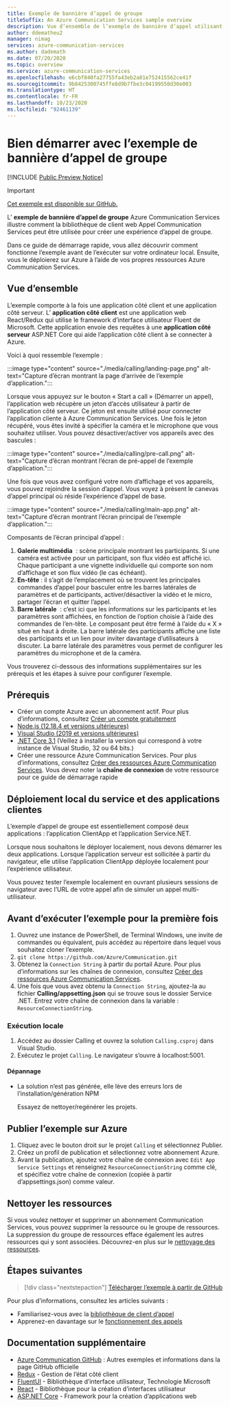 ```yaml
---
title: Exemple de bannière d’appel de groupe
titleSuffix: An Azure Communication Services sample overview
description: Vue d’ensemble de l’exemple de bannière d’appel utilisant Azure Communication Services pour permettre aux développeurs d’en savoir plus sur le fonctionnement interne de l’exemple.
author: ddematheu2
manager: nimag
services: azure-communication-services
ms.author: dademath
ms.date: 07/20/2020
ms.topic: overview
ms.service: azure-communication-services
ms.openlocfilehash: e6cbf840fa27755fa43eb2a81e752415562ce41f
ms.sourcegitcommit: 9b8425300745ffe8d9b7fbe3c04199550d30e003
ms.translationtype: HT
ms.contentlocale: fr-FR
ms.lasthandoff: 10/23/2020
ms.locfileid: "92461139"
---
```

# <a name="get-started-with-the-group-calling-hero-sample"></a>Bien démarrer avec l’exemple de bannière d’appel de groupe

[!INCLUDE [Public Preview Notice](../includes/public-preview-include.md)]

<!----
> [!WARNING]
> Add links to our Hero Sample repo when the sample is publicly available.
---->

> [!IMPORTANT]
> [Cet exemple est disponible sur GitHub.](https://github.com/Azure-Samples/communication-services-web-calling-hero)

L’ **exemple de bannière d’appel de groupe** Azure Communication Services illustre comment la bibliothèque de client web Appel Communication Services peut être utilisée pour créer une expérience d’appel de groupe.

Dans ce guide de démarrage rapide, vous allez découvrir comment fonctionne l’exemple avant de l’exécuter sur votre ordinateur local. Ensuite, vous le déploierez sur Azure à l’aide de vos propres ressources Azure Communication Services.

## <a name="overview"></a>Vue d’ensemble

L’exemple comporte à la fois une application côté client et une application côté serveur. L’ **application côté client** est une application web React/Redux qui utilise le framework d’interface utilisateur Fluent de Microsoft. Cette application envoie des requêtes à une **application côté serveur** ASP.NET Core qui aide l’application côté client à se connecter à Azure. 

Voici à quoi ressemble l’exemple :

:::image type="content" source="./media/calling/landing-page.png" alt-text="Capture d’écran montrant la page d’arrivée de l’exemple d’application.":::

Lorsque vous appuyez sur le bouton « Start a call » (Démarrer un appel), l’application web récupère un jeton d’accès utilisateur à partir de l’application côté serveur. Ce jeton est ensuite utilisé pour connecter l’application cliente à Azure Communication Services. Une fois le jeton récupéré, vous êtes invité à spécifier la caméra et le microphone que vous souhaitez utiliser. Vous pouvez désactiver/activer vos appareils avec des bascules :

:::image type="content" source="./media/calling/pre-call.png" alt-text="Capture d’écran montrant l’écran de pré-appel de l’exemple d’application.":::

Une fois que vous avez configuré votre nom d’affichage et vos appareils, vous pouvez rejoindre la session d’appel. Vous voyez à présent le canevas d’appel principal où réside l’expérience d’appel de base.

:::image type="content" source="./media/calling/main-app.png" alt-text="Capture d’écran montrant l’écran principal de l’exemple d’application.":::

Composants de l’écran principal d’appel :

1. **Galerie multimédia**  : scène principale montrant les participants. Si une caméra est activée pour un participant, son flux vidéo est affiché ici. Chaque participant a une vignette individuelle qui comporte son nom d’affichage et son flux vidéo (le cas échéant).
2. **En-tête** : il s’agit de l’emplacement où se trouvent les principales commandes d’appel pour basculer entre les barres latérales de paramètres et de participants, activer/désactiver la vidéo et le micro, partager l’écran et quitter l’appel.
3. **Barre latérale**  : c’est ici que les informations sur les participants et les paramètres sont affichées, en fonction de l’option choisie à l’aide des commandes de l’en-tête. Le composant peut être fermé à l’aide du « X » situé en haut à droite. La barre latérale des participants affiche une liste des participants et un lien pour inviter davantage d’utilisateurs à discuter. La barre latérale des paramètres vous permet de configurer les paramètres du microphone et de la caméra.

Vous trouverez ci-dessous des informations supplémentaires sur les prérequis et les étapes à suivre pour configurer l’exemple.

## <a name="prerequisites"></a>Prérequis

- Créer un compte Azure avec un abonnement actif. Pour plus d’informations, consultez [Créer un compte gratuitement](https://azure.microsoft.com/free/?WT.mc_id=A261C142F)
- [Node.js (12.18.4 et versions ultérieures)](https://nodejs.org/en/download/)
- [Visual Studio (2019 et versions ultérieures)](https://visualstudio.microsoft.com/vs/)
- [.NET Core 3.1](https://dotnet.microsoft.com/download/dotnet-core/3.1) (Veillez à installer la version qui correspond à votre instance de Visual Studio, 32 ou 64 bits.)
- Créer une ressource Azure Communication Services. Pour plus d’informations, consultez [Créer des ressources Azure Communication Services](../quickstarts/create-communication-resource.md). Vous devez noter la **chaîne de connexion** de votre ressource pour ce guide de démarrage rapide

## <a name="locally-deploy-the-service--client-applications"></a>Déploiement local du service et des applications clientes

L’exemple d’appel de groupe est essentiellement composé deux applications : l’application ClientApp et l’application Service.NET.

Lorsque nous souhaitons le déployer localement, nous devons démarrer les deux applications. Lorsque l’application serveur est sollicitée à partir du navigateur, elle utilise l’application ClientApp déployée localement pour l’expérience utilisateur.

Vous pouvez tester l’exemple localement en ouvrant plusieurs sessions de navigateur avec l’URL de votre appel afin de simuler un appel multi-utilisateur.

## <a name="before-running-the-sample-for-the-first-time"></a>Avant d’exécuter l’exemple pour la première fois

1. Ouvrez une instance de PowerShell, de Terminal Windows, une invite de commandes ou équivalent, puis accédez au répertoire dans lequel vous souhaitez cloner l’exemple.
2. `git clone https://github.com/Azure/Communication.git`
3. Obtenez la `Connection String` à partir du portail Azure. Pour plus d’informations sur les chaînes de connexion, consultez [Créer des ressources Azure Communication Services](../quickstarts/create-communication-resource.md).
4. Une fois que vous avez obtenu la `Connection String`, ajoutez-la au fichier **Calling/appsetting.json** qui se trouve sous le dossier Service .NET. Entrez votre chaîne de connexion dans la variable : `ResourceConnectionString`.

### <a name="local-run"></a>Exécution locale

1. Accédez au dossier Calling et ouvrez la solution `Calling.csproj` dans Visual Studio.
2. Exécutez le projet `Calling`. Le navigateur s’ouvre à localhost:5001.

#### <a name="troubleshooting"></a>Dépannage

- La solution n’est pas générée, elle lève des erreurs lors de l’installation/génération NPM

   Essayez de nettoyer/regénérer les projets.

## <a name="publish-the-sample-to-azure"></a>Publier l’exemple sur Azure

1. Cliquez avec le bouton droit sur le projet `Calling` et sélectionnez Publier.
2. Créez un profil de publication et sélectionnez votre abonnement Azure.
3. Avant la publication, ajoutez votre chaîne de connexion avec `Edit App Service Settings` et renseignez `ResourceConnectionString` comme clé, et spécifiez votre chaîne de connexion (copiée à partir d’appsettings.json) comme valeur.

## <a name="clean-up-resources"></a>Nettoyer les ressources

Si vous voulez nettoyer et supprimer un abonnement Communication Services, vous pouvez supprimer la ressource ou le groupe de ressources. La suppression du groupe de ressources efface également les autres ressources qui y sont associées. Découvrez-en plus sur le [nettoyage des ressources](../quickstarts/create-communication-resource.md#clean-up-resources).

## <a name="next-steps"></a>Étapes suivantes

>[!div class="nextstepaction"] 
>[Télécharger l’exemple à partir de GitHub](https://github.com/Azure-Samples/communication-services-web-calling-hero)

Pour plus d’informations, consultez les articles suivants :

- Familiarisez-vous avec la [bibliothèque de client d’appel](../quickstarts/voice-video-calling/calling-client-samples.md)
- Apprenez-en davantage sur le [fonctionnement des appels](../concepts/voice-video-calling/about-call-types.md)

## <a name="additional-reading"></a>Documentation supplémentaire

- [Azure Communication GitHub](https://github.com/Azure/communication) : Autres exemples et informations dans la page GitHub officielle
- [Redux](https://redux.js.org/) - Gestion de l’état côté client
- [FluentUI](https://aka.ms/fluent-ui) - Bibliothèque d’interface utilisateur, Technologie Microsoft
- [React](https://reactjs.org/) - Bibliothèque pour la création d’interfaces utilisateur
- [ASP.NET Core](https://docs.microsoft.com/aspnet/core/introduction-to-aspnet-core?view=aspnetcore-3.1&preserve-view=true) - Framework pour la création d’applications web
